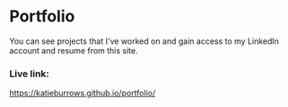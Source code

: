# Portfolio

You can see projects that I've worked on and gain access to my LinkedIn account and resume from this site.

### Live link: 
https://katieburrows.github.io/portfolio/





